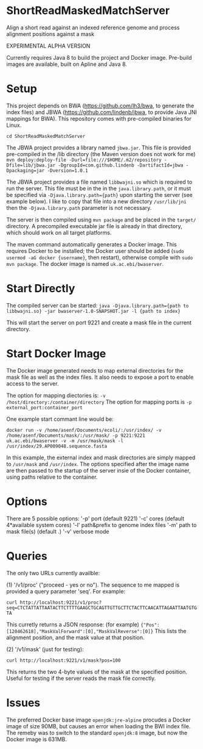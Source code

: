 # ShortReadMaskedMatchServer

Align a short read against an indexed reference genome and process alignment positions against a mask

EXPERIMENTAL ALPHA VERSION

Currently requires Java 8 to build the project and Docker image. Pre-build images are available, built on Apline and Java 8.

# Setup

This project depends on BWA (https://github.com/lh3/bwa, to generate the index files) and JBWA (https://github.com/lindenb/jbwa, to provide Java JNI mappings for BWA).
This repository comes with pre-compiled binaries for Linux.

`cd ShortReadMaskedMatchServer`

The JBWA project provides a library named `jbwa.jar`. This file is provided pre-compiled in the /lib directory (the Maven version does not work for me)
`mvn deploy:deploy-file -Durl=file:///$HOME/.m2/repository -Dfile=lib/jbwa.jar -DgroupId=com.github.lindenb -DartifactId=jbwa -Dpackaging=jar -Dversion=1.0.1`

The JBWA project provides a file named `libbwajni.so` which is required to run the server. This file must be in the in the `java.library.path`, or it must be specified via `-Djava.library.path={path}` upon starting the server (see example below).
I like to copy that file into a new directory `/usr/lib/jni` then the `-Djava.library.path` parameter is not necessary.

The server is then compiled using `mvn package` and be placed in the `target/` directory. A precompiled executable jar file is already in that directory, which should work on all target platforms.

The maven command automatically generates a Docker image. This requires Docker to be installed; the Docker user should be added (`sudo usermod -aG docker {username}`, then restart), otherwise compile with `sudo mvn package`.
The docker image is named `uk.ac.ebi/bwaserver`.

# Start Directly

The compiled server can be started:
`java -Djava.library.path={path to libbwajni.so} -jar bwaserver-1.0-SNAPSHOT.jar -l {path to index}`

This will start the server on port 9221 and create a mask file in the current directory.

# Start Docker Image

The Docker image generated needs to map external directories for the mask file as well as the index files. It also needs to expose a port to enable access to the server.

The option for mapping diectories is: `-v /host/directory:/container/directory`
The option for mapping ports is `-p external_port:container_port`

One example start commant line would be:

`docker run -v /home/asenf/Documents/ecoli/:/usr/index/ -v /home/asenf/Documents/mask/:/usr/mask/ -p 9221:9221 uk.ac.ebi/bwaserver -v -m /usr/mask/mask -l /usr/index/29.AP009048.sequence.fasta`

In this example, the external index and mask directories are simply mapped to `/usr/mask` and `/usr/index`.
The options specified after the image name are then passed to the startup of the server insie of the Docker container, using paths relative to the container.

# Options

There are 5 possible options:
'-p'  port (default 9221)
'-c'  cores (default 4*available system cores)
'-l'  path&prefix to genome index files
'-m'  path to mask file(s) (default .)
'-v'  verbose mode

# Queries

The only two URLs currently availble: 

(1) '/v1/proc' ("proceed - yes or no"). The sequence to me mapped is provided a query parameter 'seq'. For example:

`curl http://localhost:9221/v1/proc?seq=CTCTATTATTAATACTTCTTTTGAAGCTGCAGTTGTTGCTTCTACTTCAACATTAGAATTAATGTGTA`

This curretly returns a JSON response: (for example) `{"Pos":[120462618],"MaskValForward":[0],"MaskValReverse":[0]}`
This lists the alignment position, and the mask value at that position.

(2) '/v1/mask' (just for testing):

`curl http://localhost:9221/v1/mask?pos=100`

This returns the two 4-byte values of the mask at the specified position. Useful for testing if the server reads the mask file correctly.

# Issues

The preferred Docker base image `openjdk:jre-alpine` procudes a Docker image of size 90MB, but causes an error when loading the BWI index file. The remeby was to switch to the standard `openjdk:8` image, but now the Docker image is 631MB.

